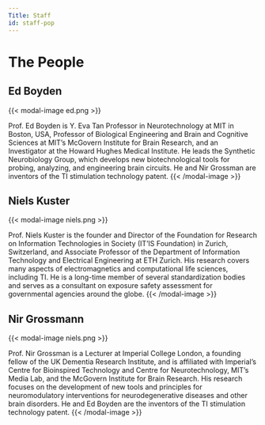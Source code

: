 ```yaml
---
Title: Staff
id: staff-pop
---
```

# The People

## Ed Boyden

{{< modal-image ed.png >}}

Prof. Ed Boyden is Y. Eva Tan Professor in Neurotechnology at MIT in Boston, USA, Professor of Biological Engineering and Brain and Cognitive Sciences at MIT’s McGovern Institute for Brain Research, and an Investigator at the Howard Hughes Medical Institute. He leads the Synthetic Neurobiology Group, which develops new biotechnological tools for probing, analyzing, and engineering brain circuits. He and Nir Grossman are inventors of the TI stimulation technology patent.
{{< /modal-image >}}

## Niels Kuster

{{< modal-image niels.png >}}

Prof. Niels Kuster is the founder and Director of the Foundation for Research on Information Technologies in Society (IT’IS Foundation) in Zurich, Switzerland, and Associate Professor of the Department of Information Technology and Electrical Engineering at ETH Zurich. His research covers many aspects of electromagnetics and computational life sciences, including TI. He is a long-time member of several standardization bodies and serves as a consultant on exposure safety assessment for governmental agencies around the globe.
{{< /modal-image >}}

## Nir Grossmann

{{< modal-image niels.png >}}

Prof. Nir Grossman is a Lecturer at Imperial College London, a founding fellow of the UK Dementia Research Institute, and is affiliated with Imperial’s Centre for Bioinspired Technology and Centre for Neurotechnology, MIT’s Media Lab, and the McGovern Institute for Brain Research. His research focuses on the development of new tools and principles for neuromodulatory interventions for neurodegenerative diseases and other brain disorders. He and Ed Boyden are the inventors of the TI stimulation technology patent.
{{< /modal-image >}}
